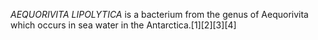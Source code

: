 _AEQUORIVITA LIPOLYTICA_ is a bacterium from the genus of Aequorivita which occurs in sea water in the Antarctica.[1][2][3][4]
